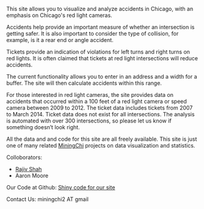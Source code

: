 This site allows you to visualize and analyze accidents in Chicago, with an emphasis on Chicago's red light cameras. 

Accidents help provide an important measure of whether an intersection is getting safer. It is also important to consider the type of collision, for example, is it a rear end or angle accident.

Tickets provide an indication of violations for left turns and right turns on red lights.  It is often claimed that tickets at red light intersections will reduce accidents.

The current functionality allows you to enter in an address and a width for a buffer. The site will then calculate accidents within this range.

For those interested in red light cameras, the site provides data on accidents that occurred within a 100 feet of a red light camera or speed camera between 2009 to 2012.  The ticket data includes tickets from 2007 to March 2014. Ticket data does not exist for all intersections.  The analysis is automated with over 300 intersections, so please let us know if something doesn’t look right.

All the data and and code for this site are all freely available. This site is just one of many related <a href="http://www.MiningChi.com" target=" blank">MiningChi</a> projects on data visualization and statistics.

Colloborators:
+ <a href="http://www.rajivshah.com" target=" blank">Rajiv Shah</a>
+ Aaron Moore

Our Code at Github:
<a href="https://github.com/miningchi/redlight" target=" blank">Shiny code for our site</a>

Contact Us:
miningchi2 AT gmail

